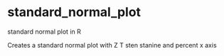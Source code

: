 # standard_normal_plot
standard normal plot in R

Creates a standard normal plot with Z T sten stanine and percent x axis
